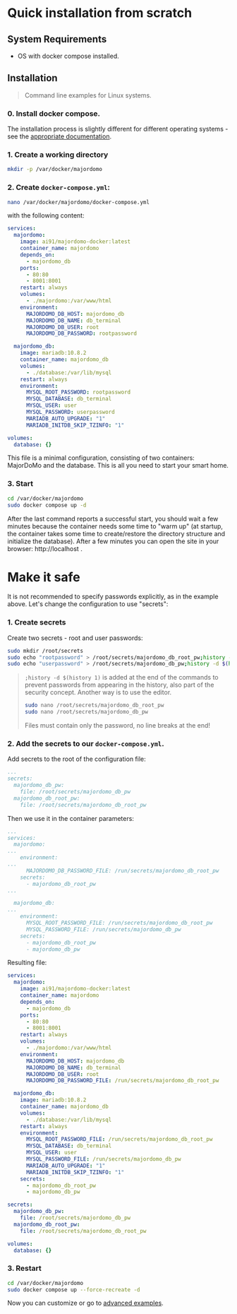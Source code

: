 # Quick installation from scratch
## System Requirements
 - OS with docker compose installed. 

## Installation
> Command line examples for Linux systems.

### 0. Install docker compose. 
 The installation process is slightly different for different operating systems - see the [appropriate documentation](https://docs.docker.com/compose/install/linux/).
### 1. Create a working directory
```sh
mkdir -p /var/docker/majordomo
```

### 2. Create `docker-compose.yml`:
```sh
nano /var/docker/majordomo/docker-compose.yml
```
with the following content:
```yml
services:
  majordomo:
    image: ai91/majordomo-docker:latest
    container_name: majordomo
    depends_on:
      - majordomo_db
    ports:
      - 80:80
      - 8001:8001
    restart: always
    volumes:
      - ./majordomo:/var/www/html
    environment:
      MAJORDOMO_DB_HOST: majordomo_db
      MAJORDOMO_DB_NAME: db_terminal
      MAJORDOMO_DB_USER: root
      MAJORDOMO_DB_PASSWORD: rootpassword

  majordomo_db:
    image: mariadb:10.8.2
    container_name: majordomo_db
    volumes:
      - ./database:/var/lib/mysql
    restart: always
    environment:
      MYSQL_ROOT_PASSWORD: rootpassword
      MYSQL_DATABASE: db_terminal
      MYSQL_USER: user
      MYSQL_PASSWORD: userpassword
      MARIADB_AUTO_UPGRADE: "1"
      MARIADB_INITDB_SKIP_TZINFO: "1"

volumes:
  database: {}
```
This file is a minimal configuration, consisting of two containers: MajorDoMo and the database.
This is all you need to start your smart home.

### 3. Start
```sh
cd /var/docker/majordomo
sudo docker compose up -d
```
After the last command reports a successful start, you should wait a few minutes because the container needs some time to "warm up" (at startup, the container takes some time to create/restore the directory structure and initialize the database). After a few minutes you can open the site in your browser: http://localhost .

# Make it safe
It is not recommended to specify passwords explicitly, as in the example above. Let's change the configuration to use "secrets":

### 1. Create secrets
 Create two secrets - root and user passwords:
```sh
sudo mkdir /root/secrets
sudo echo "rootpassword" > /root/secrets/majordomo_db_root_pw;history -d $(history 1) 
sudo echo "userpassword" > /root/secrets/majordomo_db_pw;history -d $(history 1) 
```
> `;history -d $(history 1)` is added at the end of the commands to prevent passwords from appearing in the history, also part of the security concept. 
> Another way is to use the editor.
>```sh
>sudo nano /root/secrets/majordomo_db_root_pw
>sudo nano /root/secrets/majordomo_db_pw
>```
> Files must contain only the password, no line breaks at the end!

### 2. Add the secrets to our `docker-compose.yml`.
Add secrets to the root of the configuration file:
```yml
...
secrets:
  majordomo_db_pw:
    file: /root/secrets/majordomo_db_pw
  majordomo_db_root_pw:
    file: /root/secrets/majordomo_db_root_pw
```
Then we use it in the container parameters:
```yml
...
services:
  majordomo:
...
    environment:
...
      MAJORDOMO_DB_PASSWORD_FILE: /run/secrets/majordomo_db_root_pw
    secrets:
      - majordomo_db_root_pw
...

  majordomo_db:
...
    environment:
      MYSQL_ROOT_PASSWORD_FILE: /run/secrets/majordomo_db_root_pw
      MYSQL_PASSWORD_FILE: /run/secrets/majordomo_db_pw
    secrets:
      - majordomo_db_root_pw
      - majordomo_db_pw

```

Resulting file:
```yml
services:
  majordomo:
    image: ai91/majordomo-docker:latest
    container_name: majordomo
    depends_on:
      - majordomo_db
    ports:
      - 80:80
      - 8001:8001
    restart: always
    volumes:
      - ./majordomo:/var/www/html
    environment:
      MAJORDOMO_DB_HOST: majordomo_db
      MAJORDOMO_DB_NAME: db_terminal
      MAJORDOMO_DB_USER: root
      MAJORDOMO_DB_PASSWORD_FILE: /run/secrets/majordomo_db_root_pw

  majordomo_db:
    image: mariadb:10.8.2
    container_name: majordomo_db
    volumes:
      - ./database:/var/lib/mysql
    restart: always
    environment:
      MYSQL_ROOT_PASSWORD_FILE: /run/secrets/majordomo_db_root_pw
      MYSQL_DATABASE: db_terminal
      MYSQL_USER: user
      MYSQL_PASSWORD_FILE: /run/secrets/majordomo_db_pw
      MARIADB_AUTO_UPGRADE: "1"
      MARIADB_INITDB_SKIP_TZINFO: "1"
    secrets:
      - majordomo_db_root_pw
      - majordomo_db_pw

secrets:
  majordomo_db_pw:
    file: /root/secrets/majordomo_db_pw
  majordomo_db_root_pw:
    file: /root/secrets/majordomo_db_root_pw

volumes:
  database: {}

```

### 3. Restart
```sh
cd /var/docker/majordomo
sudo docker compose up --force-recreate -d
```

Now you can customize or go to [advanced examples](advanced.md).
